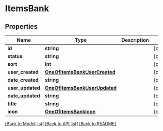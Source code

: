 # ItemsBank

## Properties
Name | Type | Description | Notes
------------ | ------------- | ------------- | -------------
**id** | **string** |  | [optional] 
**status** | **string** |  | [optional] 
**sort** | **int** |  | [optional] 
**user_created** | [**OneOfItemsBankUserCreated**](OneOfItemsBankUserCreated.md) |  | [optional] 
**date_created** | **string** |  | [optional] 
**user_updated** | [**OneOfItemsBankUserUpdated**](OneOfItemsBankUserUpdated.md) |  | [optional] 
**date_updated** | **string** |  | [optional] 
**title** | **string** |  | [optional] 
**icon** | [**OneOfItemsBankIcon**](OneOfItemsBankIcon.md) |  | [optional] 

[[Back to Model list]](../../README.md#documentation-for-models) [[Back to API list]](../../README.md#documentation-for-api-endpoints) [[Back to README]](../../README.md)

